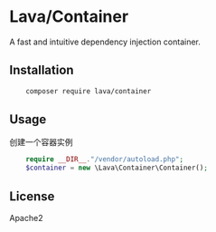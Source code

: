 Lava/Container
======

A fast and intuitive dependency injection container.

Installation
------------

```bash
    composer require lava/container
```

Usage
-----

创建一个容器实例

``` php
    require __DIR__."/vendor/autoload.php";
    $container = new \Lava\Container\Container();
```

License
----------

 Apache2